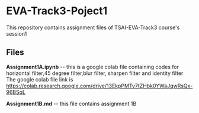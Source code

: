 # EVA-Track3-Poject1
This repository contains assignment files of TSAI-EVA-Track3 course's session1


## Files
**Assignment1A.ipynb**
-- this is a google colab file containing codes for horizontal filter,45 degree filter,blur filter, sharpen filter and 
  identity filter
  The google colab file link is https://colab.research.google.com/drive/13EkpPMTv7tZHbk0YWaJqwRsQx-96BSqL
  
  
 **Assignment1B.md**
 -- this file contains assignment 1B
 

 
 
 
 
